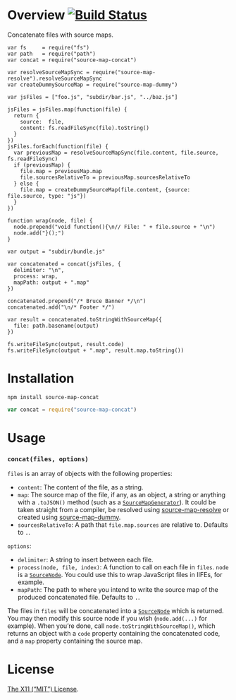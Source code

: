 Overview [![Build Status](https://travis-ci.org/lydell/source-map-concat.png?branch=master)](https://travis-ci.org/lydell/source-map-concat)
========

Concatenate files with source maps.

```
var fs     = require("fs")
var path   = require("path")
var concat = require("source-map-concat")

var resolveSourceMapSync = require("source-map-resolve").resolveSourceMapSync
var createDummySourceMap = require("source-map-dummy")

var jsFiles = ["foo.js", "subdir/bar.js", "../baz.js"]

jsFiles = jsFiles.map(function(file) {
  return {
    source:  file,
    content: fs.readFileSync(file).toString()
  }
})
jsFiles.forEach(function(file) {
  var previousMap = resolveSourceMapSync(file.content, file.source, fs.readFileSync)
  if (previousMap) {
    file.map = previousMap.map
    file.sourcesRelativeTo = previousMap.sourcesRelativeTo
  } else {
    file.map = createDummySourceMap(file.content, {source: file.source, type: "js"})
  }
})

function wrap(node, file) {
  node.prepend("void function(){\n// File: " + file.source + "\n")
  node.add("}();")
}

var output = "subdir/bundle.js"

var concatenated = concat(jsFiles, {
  delimiter: "\n",
  process: wrap,
  mapPath: output + ".map"
})

concatenated.prepend("/* Bruce Banner */\n")
concatenated.add("\n/* Footer */")

var result = concatenated.toStringWithSourceMap({
  file: path.basename(output)
})

fs.writeFileSync(output, result.code)
fs.writeFileSync(output + ".map", result.map.toString())
```


Installation
============

`npm install source-map-concat`

```js
var concat = require("source-map-concat")
```


Usage
=====

### `concat(files, options)` ###

`files` is an array of objects with the following properties:

- `content`: The content of the file, as a string.
- `map`: The source map of the file, if any, as an object, a string or anything
  with a `.toJSON()` method (such as a [`SourceMapGenerator`]). It could be
  taken straight from a compiler, be resolved using [source-map-resolve] or
  created using [source-map-dummy].
- `sourcesRelativeTo`: A path that `file.map.sources` are relative to. Defaults
  to `.`.

`options`:

- `delimiter`: A string to insert between each file.
- `process(node, file, index)`: A function to call on each file in `files`.
  `node` is a [`SourceNode`]. You could use this to wrap JavaScript files in
  IIFEs, for example.
- `mapPath`: The path to where you intend to write the source map of the
  produced concatenated file. Defaults to `.`.

The files in `files` will be concatenated into a [`SourceNode`] which is
returned. You may then modify this source node if you wish (`node.add(...)` for
example). When you’re done, call `node.toStringWithSourceMap()`, which returns
an object with a `code` property containing the concatenated code, and a `map`
property containing the source map.

[source-map-resolve]: https://github.com/lydell/source-map-resolve
[source-map-dummy]: https://github.com/lydell/source-map-dummy
[`SourceNode`]: https://github.com/mozilla/source-map#sourcenode
[`SourceMapGenerator`]: https://github.com/mozilla/source-map#sourcemapgenerator


License
=======

[The X11 (“MIT”) License](LICENSE).
